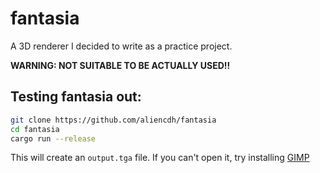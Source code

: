 # fantasia

A 3D renderer I decided to write as a practice project.

**WARNING: NOT SUITABLE TO BE ACTUALLY USED!!**

## Testing fantasia out:

```bash
git clone https://github.com/aliencdh/fantasia
cd fantasia
cargo run --release
```

This will create an `output.tga` file. If you can't open it, try installing [GIMP](https://www.gimp.org/)

